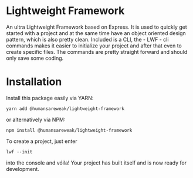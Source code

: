 # Lightweight Framework

An ultra Lightweight Framework based on Express. It is used to quickly get started with a project and at the same time have an object oriented design pattern, which is also pretty clean. Included is a CLI, the - LWF - cli commands makes it easier to initialize your project and after that even to create specific files. The commands are pretty straight forward and should only save some coding.

# Installation

Install this package easily via YARN:

```
yarn add @humansareweak/lightweight-framework
```

or alternatively via NPM:

```
npm install @humansareweak/lightweight-framework
```

To create a project, just enter

```
lwf --init
```

into the console and vóila! Your project has built itself and is now ready for development.

